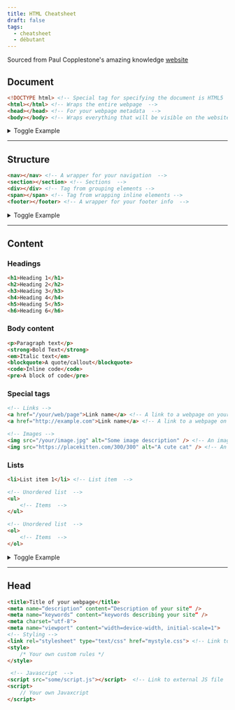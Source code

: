 ```yaml
---
title: HTML Cheatsheet
draft: false
tags:
  - cheatsheet
  - débutant
---
```


Sourced from Paul Copplestone's amazing knowledge [website](https://paul.copplest.one/knowledge/tech/html-cheatsheet.html)

## Document

```html
<!DOCTYPE html> <!-- Special tag for specifying the document is HTML5  -->
<html></html> <!-- Wraps the entire webpage  -->
<head></head> <!-- For your webpage metadata  -->
<body></body> <!-- Wraps everything that will be visible on the website  -->
```
<details>
<summary>Toggle Example</summary>

```html
<!DOCTYPE html>
<html>
    <head>
        <!-- Meta content here -->
    </head>
    <body>
        <!-- Visible content here -->
    <body>
</html>
```

</details>

---

## Structure 

```html
<nav></nav> <!-- A wrapper for your navigation  -->
<section></section> <!-- Sections  -->
<div></div> <!-- Tag from grouping elements -->
<span></span> <!-- Tag from wrapping inline elements -->
<footer></footer> <!-- A wrapper for your footer info  -->
```
<details>
<summary>Toggle Example</summary>

```html
<body>
    <nav></nav>
    <section>
        <div>Some content<div>
        <div>Some other content<div>
    </section>
    <section>
        <div>
            <span>More</span> <span>content</span>
        <div>
    </section>
    <footer>
        <div>Logo</div>
        <div>Links</div>
    </footer>
<body>
```

</details>

---

## Content

### Headings

```html
<h1>Heading 1</h1>
<h2>Heading 2</h2>
<h3>Heading 3</h3>
<h4>Heading 4</h4>
<h5>Heading 5</h5>
<h6>Heading 6</h6>
```

### Body content

```html
<p>Paragraph text</p>
<strong>Bold Text</strong>
<em>Italic text</em>
<blockquote>A quote/callout</blockquote>
<code>Inline code</code>
<pre>A block of code</pre>

```

### Special tags

```html
<!-- Links -->
<a href="/your/web/page">Link name</a> <!-- A link to a webpage on your site  -->
<a href="http://example.com">Link name</a> <!-- A link to a webpage on the internet  -->

<!-- Images -->
<img src="/your/image.jpg" alt="Some image description" /> <!-- An image hosted on your website  -->
<img src="https://placekitten.com/300/300" alt="A cute cat" /> <!-- An from another website -->

```

### Lists

```html
<li>List item 1</li> <!-- List item  -->

<!-- Unordered list  -->
<ul>
    <!-- Items  -->
</ul> 

<!-- Unordered list  -->
<ol>
    <!-- Items  -->
</ol> 
```

<details>
<summary>Toggle Example</summary>

```html
<ul>
    <li>List item 1</li>
    <li>List item 2</li>
</ul>
<ol>
    <li>List item 1</li>
    <li>List item 2</li>
</ol>
```

</details>

---

## Head

```html
<title>Title of your webpage</title>
<meta name=“description“ content=“Description of your site“ />
<meta name=“keywords“ content=“keywords describing your site“ />
<meta charset="utf-8">
<meta name="viewport" content="width=device-width, initial-scale=1">
<!-- Styling -->
<link rel="stylesheet" type="text/css" href="mystyle.css"> <!-- Link to external CSS  -->
<style>
    /* Your own custom rules */
</style>

 <!-- Javascript  -->
<script src="some/script.js"></script>  <!-- Link to external JS file  -->
<script>
    // Your own Javaxcript
</script>
```